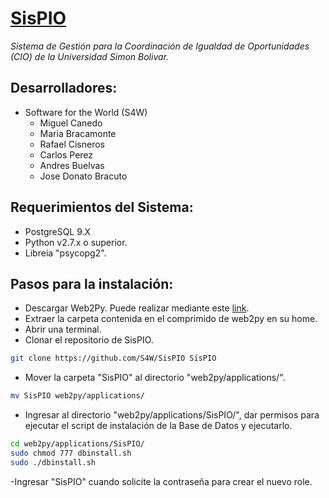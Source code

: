 # [SisPIO](http://syspio.dex.usb.ve "Conoce SisPIO")
*Sistema de Gestión para la Coordinación de Igualdad de Oportunidades (CIO) de la Universidad Simon Bolivar.*

## Desarrolladores:

- Software for the World (S4W)
  + Miguel Canedo
  + Maria Bracamonte
  + Rafael Cisneros
  + Carlos Perez
  + Andres Buelvas 
  + Jose Donato Bracuto


## Requerimientos del Sistema:
   + PostgreSQL 9.X 
   + Python v2.7.x o superior.
   + Libreia "psycopg2". 
   
## Pasos para la instalación:
- Descargar Web2Py. Puede realizar mediante este [link](http://www.web2py.com/init/default/download "Descargar web2py").
- Extraer la carpeta contenida en el comprimido de web2py en su home.
- Abrir una terminal.
- Clonar el repositorio de SisPIO.
```bash
git clone https://github.com/S4W/SisPIO SisPIO
```
- Mover la carpeta "SisPIO" al directorio "web2py/applications/".
```bash
mv SisPIO web2py/applications/
```
- Ingresar al directorio "web2py/applications/SisPIO/", dar permisos para ejecutar el script de instalación de la Base de Datos y ejecutarlo.
```bash
cd web2py/applications/SisPIO/
sudo chmod 777 dbinstall.sh
sudo ./dbinstall.sh
```
-Ingresar "SisPIO" cuando solicite la contraseña para crear el nuevo role.
